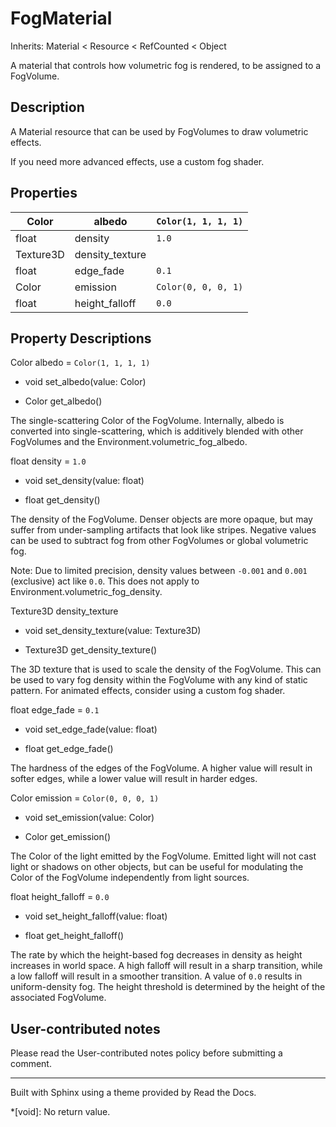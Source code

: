 # FogMaterial

Inherits: Material < Resource < RefCounted < Object

A material that controls how volumetric fog is rendered, to be assigned to a
FogVolume.

## Description

A Material resource that can be used by FogVolumes to draw volumetric effects.

If you need more advanced effects, use a custom fog shader.

## Properties

Color | albedo | `Color(1, 1, 1, 1)`  
---|---|---  
float | density | `1.0`  
Texture3D | density_texture  
float | edge_fade | `0.1`  
Color | emission | `Color(0, 0, 0, 1)`  
float | height_falloff | `0.0`  
  
## Property Descriptions

Color albedo = `Color(1, 1, 1, 1)`

  * void set_albedo(value: Color)

  * Color get_albedo()

The single-scattering Color of the FogVolume. Internally, albedo is converted
into single-scattering, which is additively blended with other FogVolumes and
the Environment.volumetric_fog_albedo.

float density = `1.0`

  * void set_density(value: float)

  * float get_density()

The density of the FogVolume. Denser objects are more opaque, but may suffer
from under-sampling artifacts that look like stripes. Negative values can be
used to subtract fog from other FogVolumes or global volumetric fog.

Note: Due to limited precision, density values between `-0.001` and `0.001`
(exclusive) act like `0.0`. This does not apply to
Environment.volumetric_fog_density.

Texture3D density_texture

  * void set_density_texture(value: Texture3D)

  * Texture3D get_density_texture()

The 3D texture that is used to scale the density of the FogVolume. This can be
used to vary fog density within the FogVolume with any kind of static pattern.
For animated effects, consider using a custom fog shader.

float edge_fade = `0.1`

  * void set_edge_fade(value: float)

  * float get_edge_fade()

The hardness of the edges of the FogVolume. A higher value will result in
softer edges, while a lower value will result in harder edges.

Color emission = `Color(0, 0, 0, 1)`

  * void set_emission(value: Color)

  * Color get_emission()

The Color of the light emitted by the FogVolume. Emitted light will not cast
light or shadows on other objects, but can be useful for modulating the Color
of the FogVolume independently from light sources.

float height_falloff = `0.0`

  * void set_height_falloff(value: float)

  * float get_height_falloff()

The rate by which the height-based fog decreases in density as height
increases in world space. A high falloff will result in a sharp transition,
while a low falloff will result in a smoother transition. A value of `0.0`
results in uniform-density fog. The height threshold is determined by the
height of the associated FogVolume.

## User-contributed notes

Please read the User-contributed notes policy before submitting a comment.

* * *

Built with Sphinx using a theme provided by Read the Docs.

  *[void]: No return value.

